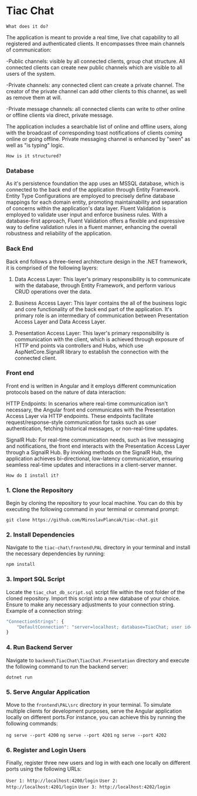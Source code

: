 # Tiac Chat

`What does it do?`

The application is meant to provide a real time, live chat capability to all registered and authenticated clients. It encompasses three main channels of communication: 

-Public channels: visible by all connected clients, group chat structure. All connected clients can create new public channels which are visible to all users of the system.

-Private channels: any connected client can create a private channel. The creator of the private channel can add other clients to this channel, as well as remove them at will.

-Private message channels: all connected clients can write to other online or offline clients via direct, private message.

The application includes a searchable list of online and offline users, along with the broadcast of corresponding toast notifications of clients coming online or going offline. Private messaging channel is enhanced by "seen" as well as "is typing" logic.

`How is it structured?`

### Database

As it's persistence foundation the app uses an MSSQL database, which is connected to the back end of the application through Entity Framework. Entity Type Configurations are employed to precisely define database mappings for each domain entity, promoting maintainability and separation of concerns within the application's data layer. Fluent Validation is employed to validate user input and enforce business rules. With a database-first approach, Fluent Validation offers a flexible and expressive way to define validation rules in a fluent manner, enhancing the overall robustness and reliability of the application.

### Back End

Back end follows a three-tiered architecture design in the .NET framework, it is comprised of the following layers:

1) Data Access Layer: This layer's primary responsibility is to communicate with the database, through Entity Framework, and perform various CRUD operations over the data.

2) Business Access Layer: This layer contains the all of the business logic and core functionality of the back end part of the application. It's primary role is an intermediary of communication between Presentation Access Layer and Data Access Layer.

3) Presentation Access Layer: This layer's primary responsibility is communication with the client, which is achieved through exposure of HTTP end points via controllers and Hubs, which use AspNetCore.SignalR library to establish the connection with the connected client.

### Front end

Front end is written in Angular and it employs different communication protocols based on the nature of data interaction: 

HTTP Endpoints: In scenarios where real-time communication isn't necessary, the Angular front end communicates with the Presentation Access Layer via HTTP endpoints. These endpoints facilitate request/response-style communication for tasks such as user authentication, fetching historical messages, or non-real-time updates.

SignalR Hub: For real-time communication needs, such as live messaging and notifications, the front end interacts with the Presentation Access Layer through a SignalR Hub. By invoking methods on the SignalR Hub, the application achieves bi-directional, low-latency communication, ensuring seamless real-time updates and interactions in a client-server manner.


`How do I install it?`

### 1. Clone the Repository
Begin by cloning the repository to your local machine. You can do this by executing the following command in your terminal or command prompt:

`git clone https://github.com/MiroslavPlancak/tiac-chat.git`

### 2. Install Dependencies
Navigate to the `tiac-chat\frontend\PAL` directory in your terminal and install the necessary dependencies by running:

`npm install`

### 3. Import SQL Script
Locate the `tiac_chat_db_script.sql` script file within the root folder of the cloned repository. Import this script into a new database of your choice. Ensure to make any necessary adjustments to your connection string. Example of a connection string:

```typescript
"ConnectionStrings": {
    "DefaultConnection": "server=localhost; database=TiacChat; user id=Miroslav; password=1234; Encrypt=false; TrustServerCertificate=true;"
}
```

### 4. Run Backend Server
Navigate to `backend\TiacChat\TiacChat.Presentation` directory and execute the following command to run the backend server:

`dotnet run `

### 5. Serve Angular Application
Move to the `frontend\PAL\src` directory in your terminal. To simulate multiple clients for development purposes, serve the Angular application locally on different ports.For instance, you can achieve this by running the following commands:

`ng serve --port 4200`
`ng serve --port 4201`
`ng serve --port 4202`

### 6. Register and Login Users
Finally, register three new users and log in with each one locally on different ports using the following URLs:

`User 1: http://localhost:4200/login`
`User 2: http://localhost:4201/login`
`User 3: http://localhost:4202/login`
